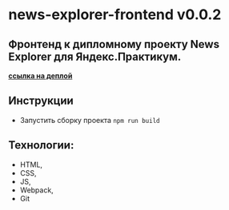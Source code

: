 # news-explorer-frontend v0.0.2

## Фронтенд к дипломному проекту News Explorer для Яндекс.Практикум.

[**ссылка на деплой**](https://leannalight.github.io/news-explorer-frontend/)

## Инструкции

- Запустить сборку проекта ```npm run build```

## Технологии:

- HTML,
- CSS,
- JS,
- Webpack,
- Git

